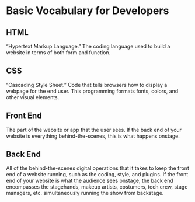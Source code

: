 # Basic Vocabulary for Developers

## HTML

“Hypertext Markup Language.” The coding language used to build a website in
terms of both form and function.

## CSS

“Cascading Style Sheet.” Code that tells browsers how to display a webpage for
the end user. This programming formats fonts, colors, and other visual elements.

## Front End

The part of the website or app that the user sees. If the back end of your
website is everything behind-the-scenes, this is what happens onstage.

## Back End

All of the behind-the-scenes digital operations that it takes to keep the front
end of a website running, such as the coding, style, and plugins. If the front
end of your website is what the audience sees onstage, the back end encompasses
the stagehands, makeup artists, costumers, tech crew, stage managers, etc.
simultaneously running the show from backstage.
